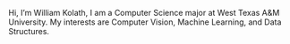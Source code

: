 Hi, I’m William Kolath,
I am a Computer Science major at West Texas A&M University.
My interests are Computer Vision, Machine Learning, and Data Structures.
